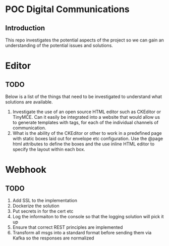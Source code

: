 # POC Digital Communications

## Introduction

This repo investigates the potential aspects of the project so we can gain an understanding of the potential issues and solutions.

# Editor
## TODO
Below is a list of the things that need to be investigated to understand what solutions are available.
1. Investigate the use of an open source HTML editor such as CKEditor or TinyMCE. Can it easily be integrated into a website that would allow us to generate templates with tags, for each of the individual channels of communication.
2. What is the ability of the CKEditor or other to work in a predefined page with static boxes laid out for envelope etc configuration. Use the @page html attributes to define the boxes and the use inline HTML editor to specify the layout within each box.


# Webhook
## TODO
1. Add SSL to the implementation
2. Dockerize the solution
3. Put secrets in for the cert etc
4. Log the informaiton to the console so that the logging solution will pick it up
5. Ensure that correct REST principles are implemented
6. Transform all msgs into a standard format before sending them via Kafka so the responses are normalized